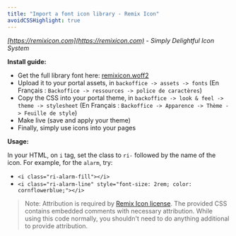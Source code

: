 ```yaml
---
title: "Import a font icon library - Remix Icon"
avoidCSSHighlight: true
---
```


_[https://remixicon.com](https://remixicon.com) - Simply Delightful Icon System_


**Install guide:**

- Get the full library font here: [remixicon.woff2](https://static.opendatasoft.com/fonts/remixicon/remixicon.woff2) 
- Upload it to your portal assets, in `backoffice -> assets -> fonts` (En Français : `Backoffice -> ressources -> police de caractères`)
- Copy the CSS into your portal theme, in `backoffice -> look & feel -> theme -> stylesheet` (En Français : `Backoffice -> Apparence -> Thème -> Feuille de style`)
- Make live (save and apply your theme)
- Finally, simply use icons into your pages

**Usage:**

In your HTML, on `i` tag, set the class to `ri-` followed by the name of the icon.
For example, for the `alarm`, try:
- `<i class="ri-alarm-fill"></i>`
- `<i class="ri-alarm-line" style="font-size: 2rem; color: cornflowerblue;"></i>`
    

> Note: Attribution is required by [Remix Icon license](https://github.com/Remix-Design/RemixIcon/blob/master/License). The provided CSS contains embedded comments with necessary attribution. While using this code normally, you shouldn't need to do anything additional to provide attribution. 